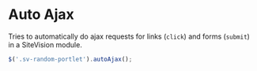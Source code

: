 Auto Ajax
=========

Tries to automatically do ajax requests for links (`click`) and forms (`submit`) in a SiteVision module.

```js
$('.sv-random-portlet').autoAjax();

```